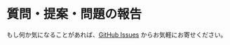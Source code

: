 # 質問・提案・問題の報告

もし何か気になることがあれば、[GitHub Issues](https://github.com/kou029w/hasura-rest-hands-on/issues/new) からお気軽にお寄せください。
